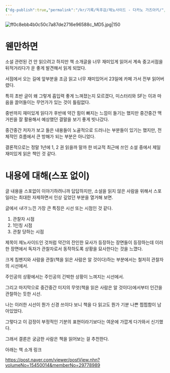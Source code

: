 ```yaml
---
{"dg-publish":true,"permalink":"/kr/기록/독후감/제노사이드 - 다카노 가즈아키/","title":"제노사이드","tags":["📚Book"],"created":"2024-03-24","updated":"2024-03-24"}
---
```



![ff0c8ebb4b0c50c7a87de2716e96588c_MD5.jpg|150](/img/user/kr/%EA%B8%B0%EB%A1%9D/%EB%8F%85%ED%9B%84%EA%B0%90/assets/%EC%A0%9C%EB%85%B8%EC%82%AC%EC%9D%B4%EB%93%9C%20-%20%EB%8B%A4%EC%B9%B4%EB%85%B8%20%EA%B0%80%EC%A6%88%EC%95%84%ED%82%A4/image/ff0c8ebb4b0c50c7a87de2716e96588c_MD5.jpg)

# 웬만하면
소설 관련된 건 안 읽으려고 하지만 책 소개글을 너무 재미있게 읽어서 계속 중고서점을 뒤적거리다가 운 좋게 발견해서 읽게 되었다.

서점에서 오는 길에 앞부분을 조금 읽고 너무 재미있어서 23일에 카페 가서 전부 읽어버렸다.

특히 초반 글이 왜 그렇게 흡입력 좋게 느껴졌는지 모르겠다, 미스터리와 SF는 이과 마음을 끌어들이는 무언가가 있는 것이 틀림없다.

중반까지 재미있게 읽다가 후반에 약간 힘이 빠지는 느낌이 들기는 했지만 중간중간 맥거핀을 잘 활용해서 예상했던 결말을 보기 좋게 빗나갔다.

중간중간 저자가 보고 들은 내용들이 노골적으로 드러나는 부분들이 있기는 했지만, 전체적인 흐름에서 큰 방해가 되는 부분은 아니었다.

결론적으로는 정말 1년에 1, 2 권 읽을까 말까 한 비교적 최근에 쓰인 소설 중에서 제일 재미있게 읽은 책인 것 같다.

# 내용에 대해(스포 없이)
글 내용을 스포없이 이야기하려니까 답답하지만, 소설을 읽지 않은 사람을 위해서 스포일러는 최대한 자제하면서 인상 깊었던 부분을 열거해 보면.

글에서 *내가* 느낀 가장 큰 특징은 시선 또는 시점인 것 같다.

1. 관찰자 시점
2. 1인칭 시점
3. 관찰 당하는 시점

제목이 제노사이드인 것처럼 약간의 잔인한 묘사가 등장하는 장면들이 등장하는데 이러한 장면에서 독자가 관찰자로서 동작하도록 상황을 묘사한다는 것을 느꼈다. 

크게 침팬지와 사람을 관찰(책을 읽은 사람은 알 것이다)하는 부분에서는 철저히 관찰자의 시선에서.

주인공의 상황에서는 주인공의 긴박한 상황이 느껴지는 시선에서.

그리고 마지막으로 중간중간 미지의 무엇(책을 읽은 사람은 알 것이다)에서부터 인간을 관찰하는 듯한 시선.

나는 이러한 시선이 뭔가 신경 쓰이다 보니 책을 다 읽고도 뭔가 기분 나쁜 찝찝함이 남아있었다.

그렇다고 이 감정이 부정적인 기분의 표현이라기보다는 여운에 가깝게 다가와서 신기했다.

그래서 결론은 궁금한 사람은 책을 읽어보는 걸 추천한다.

아래는 책 소개 링크

https://post.naver.com/viewer/postView.nhn?volumeNo=15450014&memberNo=29778989